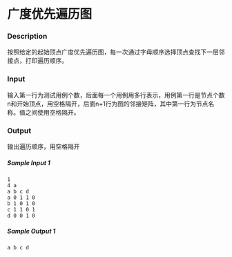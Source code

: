 # 广度优先遍历图

### Description

按照给定的起始顶点广度优先遍历图，每一次通过字母顺序选择顶点查找下一层邻接点，打印遍历顺序。

### Input

输入第一行为测试用例个数，后面每一个用例用多行表示，用例第一行是节点个数n和开始顶点，用空格隔开，后面n+1行为图的邻接矩阵，其中第一行为节点名称。值之间使用空格隔开。

### Output

输出遍历顺序，用空格隔开

##### Sample Input 1 

```
1
4 a
a b c d
a 0 1 1 0
b 1 0 1 0
c 1 1 0 1
d 0 0 1 0
```

##### Sample Output 1

```
a b c d
```
